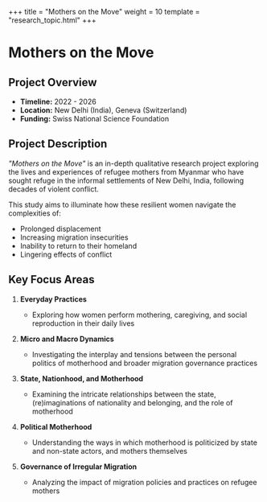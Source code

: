 +++
title = "Mothers on the Move"
weight = 10
template = "research_topic.html"
+++

# Mothers on the Move

## Project Overview
- **Timeline:** 2022 - 2026
- **Location:** New Delhi (India), Geneva (Switzerland)
- **Funding:** Swiss National Science Foundation

## Project Description
*"Mothers on the Move"* is an in-depth qualitative research project exploring the lives and experiences of refugee mothers from Myanmar who have sought refuge in the informal settlements of New Delhi, India, following decades of violent conflict.

This study aims to illuminate how these resilient women navigate the complexities of:
- Prolonged displacement
- Increasing migration insecurities
- Inability to return to their homeland
- Lingering effects of conflict

## Key Focus Areas

1. **Everyday Practices**
   - Exploring how women perform mothering, caregiving, and social reproduction in their daily lives

2. **Micro and Macro Dynamics**
   - Investigating the interplay and tensions between the personal politics of motherhood and broader migration governance practices

3. **State, Nationhood, and Motherhood**
   - Examining the intricate relationships between the state, (re)imaginations of nationality and belonging, and the role of motherhood

4. **Political Motherhood**
   - Understanding the ways in which motherhood is politicized by state and non-state actors, and mothers themselves

5. **Governance of Irregular Migration**
   - Analyzing the impact of migration policies and practices on refugee mothers


